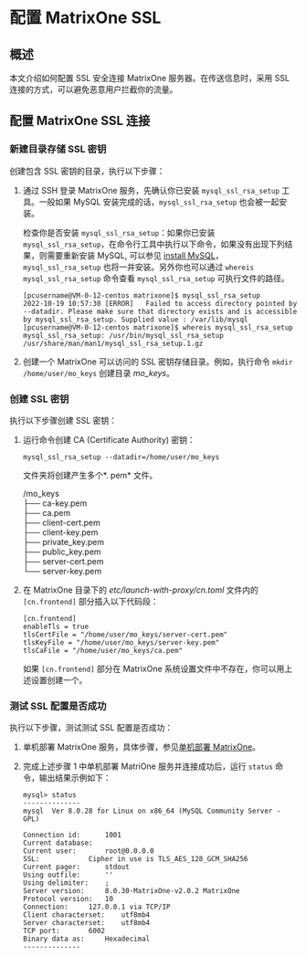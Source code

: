 # 配置 MatrixOne SSL

## 概述

本文介绍如何配置 SSL 安全连接 MatrixOne 服务器。在传送信息时，采用 SSL 连接的方式，可以避免恶意用户拦截你的流量。

## 配置 MatrixOne SSL 连接

### 新建目录存储 SSL 密钥

创建包含 SSL 密钥的目录，执行以下步骤：

1. 通过 SSH 登录 MatrixOne 服务，先确认你已安装 `mysql_ssl_rsa_setup` 工具。一般如果 MySQL 安装完成的话，`mysql_ssl_rsa_setup` 也会被一起安装。

    检查你是否安装 `mysql_ssl_rsa_setup`：如果你已安装 `mysql_ssl_rsa_setup`，在命令行工具中执行以下命令，如果没有出现下列结果，则需要重新安装 MySQL, 可以参见 [install MySQL](https://dev.mysql.com/doc/mysql-getting-started/en/)，`mysql_ssl_rsa_setup` 也将一并安装。另外你也可以通过 `whereis mysql_ssl_rsa_setup` 命令查看 `mysql_ssl_rsa_setup` 可执行文件的路径。

    ```
    [pcusername@VM-0-12-centos matrixone]$ mysql_ssl_rsa_setup
    2022-10-19 10:57:30 [ERROR]   Failed to access directory pointed by --datadir. Please make sure that directory exists and is accessible by mysql_ssl_rsa_setup. Supplied value : /var/lib/mysql
    [pcusername@VM-0-12-centos matrixone]$ whereis mysql_ssl_rsa_setup
    mysql_ssl_rsa_setup: /usr/bin/mysql_ssl_rsa_setup /usr/share/man/man1/mysql_ssl_rsa_setup.1.gz
    ```

2. 创建一个 MatrixOne 可以访问的 SSL 密钥存储目录。例如，执行命令 `mkdir /home/user/mo_keys` 创建目录 *mo_keys*。

### 创建 SSL 密钥

执行以下步骤创建 SSL 密钥：

1. 运行命令创建 CA (Certificate Authority) 密钥：

    ```
    mysql_ssl_rsa_setup --datadir=/home/user/mo_keys
    ```

    文件夹将创建产生多个*. pem* 文件。

    /mo_keys <br>
    ├── ca-key.pem <br>
    ├── ca.pem <br>
    ├── client-cert.pem <br>
    ├── client-key.pem <br>
    ├── private_key.pem <br>
    ├── public_key.pem <br>
    ├── server-cert.pem <br>
    └── server-key.pem<br>

2. 在 MatrixOne 目录下的 *etc/launch-with-proxy/cn.toml* 文件内的 `[cn.frontend]` 部分插入以下代码段：

    ```
    [cn.frontend]
    enableTls = true
    tlsCertFile = "/home/user/mo_keys/server-cert.pem"
    tlsKeyFile = "/home/user/mo_keys/server-key.pem"
    tlsCaFile = "/home/user/mo_keys/ca.pem"
    ```

    如果 `[cn.frontend]` 部分在 MatrixOne 系统设置文件中不存在，你可以用上述设置创建一个。

### 测试 SSL 配置是否成功

执行以下步骤，测试测试 SSL 配置是否成功：

1. 单机部署 MatrixOne 服务，具体步骤，参见[单机部署 MatrixOne](../../Get-Started/install-standalone-matrixone.md)。

2. 完成上述步骤 1 中单机部署 MatriOne 服务并连接成功后，运行 `status` 命令，输出结果示例如下：

    ```
    mysql> status
    --------------
    mysql  Ver 8.0.28 for Linux on x86_64 (MySQL Community Server - GPL)

    Connection id:		1001
    Current database:
    Current user:		root@0.0.0.0
    SSL:			Cipher in use is TLS_AES_128_GCM_SHA256
    Current pager:		stdout
    Using outfile:		''
    Using delimiter:	;
    Server version:		8.0.30-MatrixOne-v2.0.2 MatrixOne
    Protocol version:	10
    Connection:		127.0.0.1 via TCP/IP
    Client characterset:	utf8mb4
    Server characterset:	utf8mb4
    TCP port:		6002
    Binary data as:		Hexadecimal
    --------------
    ```
